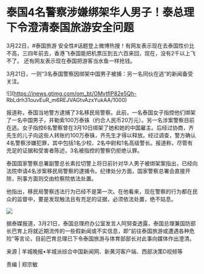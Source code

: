 # 泰国4名警察涉嫌绑架华人男子！泰总理下令澄清泰国旅游安全问题

3月22日，#泰国旅游 安全性#话题登上微博热搜！有网友表示现在去泰国性价比不高，三四年前去，香港飞泰国能把机票压到五六百来回，现在，没有2千以上飞不了。
还有网友表示现在泰国把游客当水鱼一样抢钱。

3月21日，一则“3名泰国警察因绑架中国男子被捕：另一名同伙在逃”的新闻备受关注。

![](https://inews.gtimg.com/om_bt/OMvtfIP82e5Qh-
RbLdrh31ouvEuR_m6REJVAGtvAzxYukAA/1000)

报道称，泰国当地警方逮捕了3名移民局警察。此前，一名泰国女子指控他们绑架了一名中国男子，并勒索100万泰铢（约合人民币20万元）。另一名涉案警察目前在逃。女子指控6名警察曾在3月10日绑架了她和她的中国雇主。后经过协商，齐先生的儿子向这些人转账约100万泰铢，齐先生才得以释放。经过调查，警方确认4名警察涉嫌犯罪，其中包括1名少校、2名中尉和1名高级警长。报道称，尽管有充足的证据和受害者陈述，3名被指控的警察仍拒绝认罪。

泰国国家警察总署副警总长素拉切警上将日前针对华人男子被绑架案指出，已经向法院申请4名涉案移民局警察的逮捕令。纪律处分方面，国家警察总署会直接开除，刑事方面则交由检察院依法处置。

他指出，移民局警察违法行为已经不是第一次。在他看来，现在警察的行为都在民众的监督中，要是发现触法且有充足的证据，必须依法处置，绝不姑息。

![](https://inews.gtimg.com/om_bt/OXLPVxNYnPNJykrQFKVosy013qCZzjv1-c_1c_8oxlIm4AA/1000)

据泰媒报道，3月21日，泰国总理府办公室发言人阿努查透露，泰国总理兼国防部长巴育上将就近期流传的一些假新闻或不实信息，即“前往泰国旅游或遭遇各种危险”等言论，目前巴育总理已下令泰国旅游与体育部部长对此事向媒体作出澄清。

来源 | 羊城晚报•羊城派综合中国新闻网、新黄河客户端、西部决策D视频等

责编 | 郑宗敏

